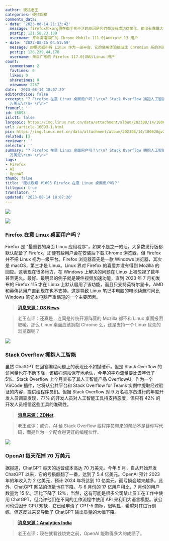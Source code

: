 ```yaml
---
author: 硬核老王
categories: 硬核观察
comments_data:
- date: '2023-08-14 21:13:42'
  message: firefox和xorg現在都半死不活的原因是它們都沒有成功商業化，都沒有靠譜大企業站台，linux/bsd有一大堆買網絡設備，買服務器的企業支持。
  postip: 121.58.23.189
  username: 来自海南海口的 Chrome Mobile 111.0|Android 13 用户
- date: '2023-08-15 04:53:59'
  message: 即便火狐不将 Linux 作为一级平台，它的使用体验依旧比 Chromium 系的浏览器好。
  postip: 120.239.44.178
  username: 来自广东的 Firefox 117.0|GNU/Linux 用户
count:
  commentnum: 2
  favtimes: 0
  likes: 0
  sharetimes: 0
  viewnum: 2767
date: '2023-08-14 18:07:20'
editorchoice: false
excerpt: "? Firefox 在意 Linux 桌面用户吗？\r\n? Stack Overflow 拥抱人工智能\r\n? OpenAI 每天花掉 70
  万美元\r\n» \r\n»"
fromurl: ''
id: 16093
islctt: false
largepic: https://img.linux.net.cn/data/attachment/album/202308/14/180620gv25cczzup9c5bl2.jpg
url: /article-16093-1.html
pic: https://img.linux.net.cn/data/attachment/album/202308/14/180620gv25cczzup9c5bl2.jpg.thumb.jpg
related: []
reviewer: ''
selector: ''
summary: "? Firefox 在意 Linux 桌面用户吗？\r\n? Stack Overflow 拥抱人工智能\r\n? OpenAI 每天花掉 70
  万美元\r\n» \r\n»"
tags:
- Firefox
- AI
- OpenAI
thumb: false
title: '硬核观察 #1093 Firefox 在意 Linux 桌面用户吗？'
titlepic: true
translator: ''
updated: '2023-08-14 18:07:20'
---
```


![](https://img.linux.net.cn/data/attachment/album/202308/14/180620gv25cczzup9c5bl2.jpg)


![](https://img.linux.net.cn/data/attachment/album/202308/14/180631i1llxdol0dnv3emn.jpg)


### Firefox 在意 Linux 桌面用户吗？


Firefox 是 “最重要的桌面 Linux 应用程序”，如果不是之一的话。大多数发行版都默认配备了 Firefox，即便有些用户会在安装后下载 Chrome 浏览器。但 Firefox 并不把 Linux 视为一级平台。Firefox 浏览器首先是一款 Windows 浏览器，其次是 macOS，第三才是 Linux。Linux 界对 Firefox 的喜爱并没有得到 Mozilla 的回应。这表现在很多地方，在 Windows 上解决的问题在 Linux 上被忽视了数年甚至更久。最好、最明显的例子就是硬件视频加速功能，直到 2023 年 7 月初发布的 Firefox 115 才在 Linux 上默认启用了该功能，而且只支持英特尔显卡，AMD 和英伟达用户直到现在也不支持。这是导致 Linux 笔记本电脑的电池续航时间比 Windows 笔记本电脑严重缩短的一个主要因素。



> 
> **[消息来源：OS News](https://www.osnews.com/story/136653/desktop-linux-has-a-firefox-problem/)**
> 
> 
> 



> 
> 老王点评：还真是，连同是传统开源阵营的 Mozilla 都不和 Linux 桌面报团取暖。那么 Linux 桌面应该拥抱 Chrome 么，还是支持一个 Linux 优先的浏览器呢？
> 
> 
> 


![](https://img.linux.net.cn/data/attachment/album/202308/14/180645aaqz00zb6uwwwqra.jpg)


### Stack Overflow 拥抱人工智能


虽然 ChatGPT 在回答编程问题上的表现还不如抛硬币，但是 Stack Overflow 的访问量也在不断下降，该编程网站保守地承认，今年的平均流量要比去年低了 5%。Stack Overflow 上个月宣布了其人工智能产品 OverflowAI，作为一个 VSCode 插件，它将从公共平台和 Stack Overflow for Teams 实例中提取经过验证的内容，提供给程序员们。但据 Stack Overflow 对 9 万名程序员进行的年度开发人员调查发现，77% 的开发人员对人工智能工具持支持态度，但只有 42% 的开发人员相信这些工具的准确性。



> 
> **[消息来源：ZDNet](https://www.zdnet.com/article/stack-overflow-uses-ai-to-give-programmers-new-access-to-community-knowledge/)**
> 
> 
> 



> 
> 老王点评：或许，AI 给 Stack Overflow 或程序员带来的帮助不是替你写代码，而是作为一个配合得更好的编程伙伴。
> 
> 
> 


![](https://img.linux.net.cn/data/attachment/album/202308/14/180701xu3tx9e36plxdpvp.jpg)


### OpenAI 每天花掉 70 万美元


据报道，ChatGPT 每天的运营成本高达 70 万美元。今年 5 月，自从开始开发 ChatGPT 以来，它的亏损额翻了一番，达到了 5.4 亿美元。OpenAI 预计 2023 年的年收入为 2 亿美元，预计 2024 年将达到 10 亿美元，而亏损会越来越多。此外，ChatGPT 网站的流量也在下降，与 6 月份的 17 亿用户相比，7 月份的用户数量为 15 亿，环比下降了 12%，当然，这有可能是很多公司禁止员工在工作中使用 ChatGPT，但允许他们在不同的工作流程中使用 API 来利用大语言模型。该公司也受困于 GPU 短缺，它已经申请了 GPT-5 商标，很明显，希望对其进行训练，但这反过来又导致了 ChatGPT 输出质量的大幅下降。



> 
> **[消息来源：Analytics India](https://analyticsindiamag.com/openai-might-go-bankrupt-by-the-end-of-2024/)**
> 
> 
> 



> 
> 老王点评：现在就看钱烧完之前，OpenAI 能取得多大的成绩了。
> 
> 
>